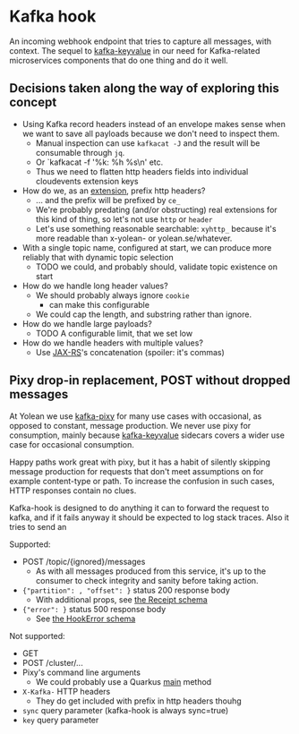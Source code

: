 # Kafka hook

An incoming webhook endpoint that tries to capture all messages, with context.
The sequel to [kafka-keyvalue](https://github.com/Yolean/kafka-keyvalue) in our need
for Kafka-related microservices components that do one thing and do it well.

## Decisions taken along the way of exploring this concept

 * Using Kafka record headers instead of an envelope makes sense when we want to save all payloads because we don't need to inspect them.
   - Manual inspection can use `kafkacat -J` and the result will be consumable through `jq`.
   - Or `kafkacat -f '%k: %h %s\n' etc.
   - Thus we need to flatten http headers fields into individual cloudevents extension keys
 * How do we, as an [extension](), prefix http headers?
   - ... and the prefix will be prefixed by `ce_` 
   - We're probably predating (and/or obstructing) real extensions for this kind of thing, so let's not use `http` or `header`
   - Let's use something reasonable searchable:
     `xyhttp_` because it's more readable than x-yolean- or yolean.se/whatever.
 * With a single topic name, configured at start, we can produce more reliably that with dynamic topic selection
   - TODO we could, and probably should, validate topic existence on start
 * How do we handle long header values?
   - We should probably always ignore `cookie`
     - can make this configurable
   - We could cap the length, and substring rather than ignore.
 * How do we handle large payloads?
   - TODO A configurable limit, that we set low
 * How do we handle headers with multiple values?
   - Use [JAX-RS](https://jax-rs.github.io/apidocs/2.1/javax/ws/rs/core/HttpHeaders.html#getHeaderString-java.lang.String-)'s concatenation (spoiler: it's commas)

## Pixy drop-in replacement, POST without dropped messages

At Yolean we use [kafka-pixy](https://github.com/mailgun/kafka-pixy) for many use cases with occasional, as opposed to constant, message production.
We never use pixy for consumption,
mainly because [kafka-keyvalue](https://github.com/Yolean/kafka-keyvalue) sidecars covers a wider use case for occasional consumption.

Happy paths work great with pixy,
but it has a habit of silently skipping message production for requests that don't meet assumptions on for example content-type or path.
To increase the confusion in such cases, HTTP responses contain no clues.

Kafka-hook is designed to do anything it can to forward the request to kafka,
and if it fails anyway it should be expected to log stack traces.
Also it tries to send an 

Supported:
 - POST /topic/{ignored}/messages
   - As with all messages produced from this service,
     it's up to the consumer to check integrity and sanity before taking action.
 - `{"partition": , "offset": }` status 200 response body
   - With additional props, see [the Receipt schema](./src/main/resources/v1-schema/Receipt.yaml)
 - `{"error": }` status 500 response body
   - See [the HookError schema](./src/main/resources/v1-schema/HookError.yaml)

Not supported:
 - GET
 - POST /cluster/...
 - Pixy's command line arguments
   - We could probably use a Quarkus [main](https://quarkus.io/guides/lifecycle#the-main-method) method
 - `X-Kafka-` HTTP headers
   - They do get included with prefix in http headers thouhg
 - `sync` query parameter (kafka-hook is always sync=true)
 - `key` query parameter
